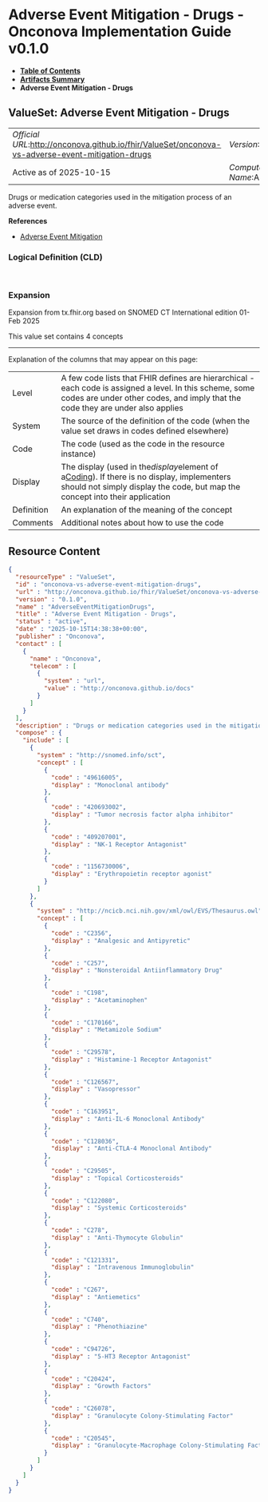 # Adverse Event Mitigation - Drugs - Onconova Implementation Guide v0.1.0

* [**Table of Contents**](toc.md)
* [**Artifacts Summary**](artifacts.md)
* **Adverse Event Mitigation - Drugs**

## ValueSet: Adverse Event Mitigation - Drugs 

| | |
| :--- | :--- |
| *Official URL*:http://onconova.github.io/fhir/ValueSet/onconova-vs-adverse-event-mitigation-drugs | *Version*:0.1.0 |
| Active as of 2025-10-15 | *Computable Name*:AdverseEventMitigationDrugs |

 
Drugs or medication categories used in the mitigation process of an adverse event. 

 **References** 

* [Adverse Event Mitigation](StructureDefinition-onconova-ext-adverse-event-mitigation.md)

### Logical Definition (CLD)

 

### Expansion

Expansion from tx.fhir.org based on SNOMED CT International edition 01-Feb 2025

This value set contains 4 concepts

-------

 Explanation of the columns that may appear on this page: 

| | |
| :--- | :--- |
| Level | A few code lists that FHIR defines are hierarchical - each code is assigned a level. In this scheme, some codes are under other codes, and imply that the code they are under also applies |
| System | The source of the definition of the code (when the value set draws in codes defined elsewhere) |
| Code | The code (used as the code in the resource instance) |
| Display | The display (used in the*display*element of a[Coding](http://hl7.org/fhir/R4/datatypes.html#Coding)). If there is no display, implementers should not simply display the code, but map the concept into their application |
| Definition | An explanation of the meaning of the concept |
| Comments | Additional notes about how to use the code |



## Resource Content

```json
{
  "resourceType" : "ValueSet",
  "id" : "onconova-vs-adverse-event-mitigation-drugs",
  "url" : "http://onconova.github.io/fhir/ValueSet/onconova-vs-adverse-event-mitigation-drugs",
  "version" : "0.1.0",
  "name" : "AdverseEventMitigationDrugs",
  "title" : "Adverse Event Mitigation - Drugs",
  "status" : "active",
  "date" : "2025-10-15T14:38:38+00:00",
  "publisher" : "Onconova",
  "contact" : [
    {
      "name" : "Onconova",
      "telecom" : [
        {
          "system" : "url",
          "value" : "http://onconova.github.io/docs"
        }
      ]
    }
  ],
  "description" : "Drugs or medication categories used in the mitigation process of an adverse event.",
  "compose" : {
    "include" : [
      {
        "system" : "http://snomed.info/sct",
        "concept" : [
          {
            "code" : "49616005",
            "display" : "Monoclonal antibody"
          },
          {
            "code" : "420693002",
            "display" : "Tumor necrosis factor alpha inhibitor"
          },
          {
            "code" : "409207001",
            "display" : "NK-1 Receptor Antagonist"
          },
          {
            "code" : "1156730006",
            "display" : "Erythropoietin receptor agonist"
          }
        ]
      },
      {
        "system" : "http://ncicb.nci.nih.gov/xml/owl/EVS/Thesaurus.owl",
        "concept" : [
          {
            "code" : "C2356",
            "display" : "Analgesic and Antipyretic"
          },
          {
            "code" : "C257",
            "display" : "Nonsteroidal Antiinflammatory Drug"
          },
          {
            "code" : "C198",
            "display" : "Acetaminophen"
          },
          {
            "code" : "C170166",
            "display" : "Metamizole Sodium"
          },
          {
            "code" : "C29578",
            "display" : "Histamine-1 Receptor Antagonist"
          },
          {
            "code" : "C126567",
            "display" : "Vasopressor"
          },
          {
            "code" : "C163951",
            "display" : "Anti-IL-6 Monoclonal Antibody"
          },
          {
            "code" : "C128036",
            "display" : "Anti-CTLA-4 Monoclonal Antibody"
          },
          {
            "code" : "C29505",
            "display" : "Topical Corticosteroids"
          },
          {
            "code" : "C122080",
            "display" : "Systemic Corticosteroids"
          },
          {
            "code" : "C278",
            "display" : "Anti-Thymocyte Globulin"
          },
          {
            "code" : "C121331",
            "display" : "Intravenous Immunoglobulin"
          },
          {
            "code" : "C267",
            "display" : "Antiemetics"
          },
          {
            "code" : "C740",
            "display" : "Phenothiazine"
          },
          {
            "code" : "C94726",
            "display" : "5-HT3 Receptor Antagonist"
          },
          {
            "code" : "C20424",
            "display" : "Growth Factors"
          },
          {
            "code" : "C26078",
            "display" : "Granulocyte Colony-Stimulating Factor"
          },
          {
            "code" : "C20545",
            "display" : "Granulocyte-Macrophage Colony-Stimulating Factor"
          }
        ]
      }
    ]
  }
}

```
